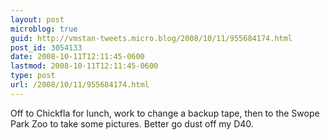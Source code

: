 ```yaml
---
layout: post
microblog: true
guid: http://vmstan-tweets.micro.blog/2008/10/11/955684174.html
post_id: 3054133
date: 2008-10-11T12:11:45-0600
lastmod: 2008-10-11T12:11:45-0600
type: post
url: /2008/10/11/955684174.html
---
```

Off to Chickfla for lunch, work to change a backup tape, then to the Swope Park Zoo to take some pictures. Better go dust off my D40.
